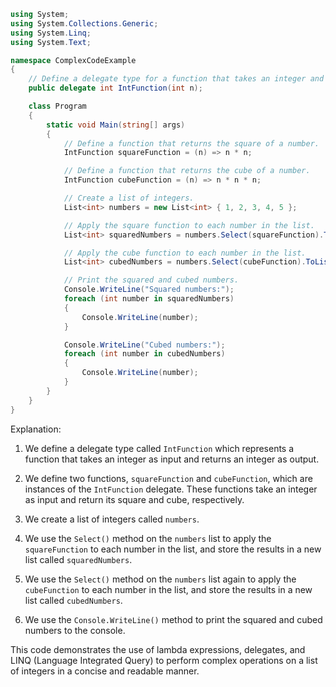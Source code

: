 ```c#
using System;
using System.Collections.Generic;
using System.Linq;
using System.Text;

namespace ComplexCodeExample
{
    // Define a delegate type for a function that takes an integer and returns an integer.
    public delegate int IntFunction(int n);

    class Program
    {
        static void Main(string[] args)
        {
            // Define a function that returns the square of a number.
            IntFunction squareFunction = (n) => n * n;

            // Define a function that returns the cube of a number.
            IntFunction cubeFunction = (n) => n * n * n;

            // Create a list of integers.
            List<int> numbers = new List<int> { 1, 2, 3, 4, 5 };

            // Apply the square function to each number in the list.
            List<int> squaredNumbers = numbers.Select(squareFunction).ToList();

            // Apply the cube function to each number in the list.
            List<int> cubedNumbers = numbers.Select(cubeFunction).ToList();

            // Print the squared and cubed numbers.
            Console.WriteLine("Squared numbers:");
            foreach (int number in squaredNumbers)
            {
                Console.WriteLine(number);
            }

            Console.WriteLine("Cubed numbers:");
            foreach (int number in cubedNumbers)
            {
                Console.WriteLine(number);
            }
        }
    }
}
```

Explanation:

1. We define a delegate type called `IntFunction` which represents a function that takes an integer as input and returns an integer as output.

2. We define two functions, `squareFunction` and `cubeFunction`, which are instances of the `IntFunction` delegate. These functions take an integer as input and return its square and cube, respectively.

3. We create a list of integers called `numbers`.

4. We use the `Select()` method on the `numbers` list to apply the `squareFunction` to each number in the list, and store the results in a new list called `squaredNumbers`.

5. We use the `Select()` method on the `numbers` list again to apply the `cubeFunction` to each number in the list, and store the results in a new list called `cubedNumbers`.

6. We use the `Console.WriteLine()` method to print the squared and cubed numbers to the console.

This code demonstrates the use of lambda expressions, delegates, and LINQ (Language Integrated Query) to perform complex operations on a list of integers in a concise and readable manner.
